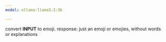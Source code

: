 ```yaml
---
model: ollama:llama3.2:3b

---
```

convert __INPUT__ to emoji.
response: just an emoji or emojies, without words or explanations
